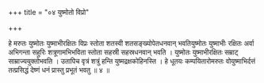 +++
title = "०४ युष्मोतो विप्रो"

+++

हे मरुतः युष्मोतः युष्माभीरक्षितः विप्रः स्तोता शतस्वी शतसङ्ख्योपेतधनवान् भवतियुष्मोतः युष्माभीः रक्षितः अर्वा अभिगन्ता सहुरिः शत्रूणामभिभविता स्तोता सहस्री सहस्रधनवान् भवति । युष्मोतः युष्माभीरक्षितः सम्राट् साम्राज्ययुक्तोभवति । उतापिच वृत्रं शत्रुं हन्ति युष्मद्रक्षकोहिनस्ति । हे धूतयः कम्पयितारोमरुतः वोयुष्माभिर्दत्तं तत्प्रसिद्धं देष्णं धनं प्रास्तु प्रभूतं भवतु ॥ ४ ॥